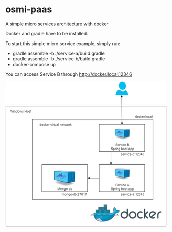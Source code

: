 # osmi-paas
A simple micro services architecture with docker

Docker and gradle have to be installed.

To start this simple micro service example, simply run:

- gradle assemble -b ./service-a/build.gradle
- gradle assemble -b ./service-b/build.gradle
- docker-compose up

You can access Service B through http://docker.local:12346

![architecture](https://raw.githubusercontent.com/og84/osmi-paas/master/vfhpse-paas.png)